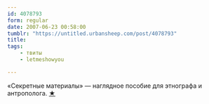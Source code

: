 ```yaml
---
id: 4078793
form: regular
date: 2007-06-23 00:58:00
tumblr: "https://untitled.urbansheep.com/post/4078793"
title:
tags:
    - твиты
    - letmeshowyou

---
```


<p>«Секретные материалы» — наглядное пособие для этнографа и антрополога. <a href="http://twitter.com/urbansheep/statuses/116346872">★</a></p>

